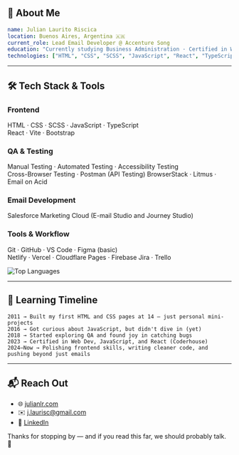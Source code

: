 ## 👋 About Me

```yaml
name: Julian Laurito Riscica
location: Buenos Aires, Argentina 🇦🇷
current_role: Lead Email Developer @ Accenture Song
education: "Currently studying Business Administration · Certified in Web Dev, JavaScript, and React"
technologies: ["HTML", "CSS", "SCSS", "JavaScript", "React", "TypeScript", "Salesforce Marketing Cloud"]
```

---

## 🛠️ Tech Stack & Tools

### Frontend
HTML · CSS · SCSS · JavaScript · TypeScript  
React · Vite · Bootstrap

### QA & Testing
Manual Testing · Automated Testing · Accessibility Testing  
Cross-Browser Testing · Postman (API Testing) 
BrowserStack · Litmus · Email on Acid

### Email Development
Salesforce Marketing Cloud (E-mail Studio and Journey Studio)

### Tools & Workflow
Git · GitHub · VS Code · Figma (basic)  
Netlify · Vercel · Cloudflare Pages · Firebase
Jira · Trello 


![Top Languages](https://github-readme-stats.vercel.app/api/top-langs/?username=julian-lr&layout=compact&theme=transparent&hide_border=true)

---

## 🧭 Learning Timeline

```text
2011 → Built my first HTML and CSS pages at 14 — just personal mini-projects
2016 → Got curious about JavaScript, but didn't dive in (yet)
2018 → Started exploring QA and found joy in catching bugs
2023 → Certified in Web Dev, JavaScript, and React (Coderhouse)
2024–Now → Polishing frontend skills, writing cleaner code, and pushing beyond just emails
```

---

## 📬 Reach Out

- 🌐 [julianlr.com](https://julianlr.com)
- ✉️ j.laurisc@gmail.com
- 💼 [LinkedIn](https://linkedin.com/in/julian-lr)

Thanks for stopping by — and if you read this far, we should probably talk. 👋
